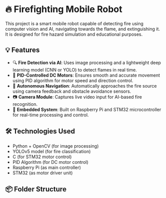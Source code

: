 # 🔥 Firefighting Mobile Robot

This project is a smart mobile robot capable of detecting fire using computer vision and AI, navigating towards the flame, and extinguishing it. It is designed for fire hazard simulation and educational purposes.

## 💡 Features

- 🔍 **Fire Detection via AI**: Uses image processing and a lightweight deep learning model (CNN or YOLO) to detect flames in real time.
- 🎯 **PID-Controlled DC Motors**: Ensures smooth and accurate movement using PID algorithm for motor speed and direction control.
- 🚗 **Autonomous Navigation**: Automatically approaches the fire source using camera feedback and obstacle avoidance sensors.
- 📷 **Camera Module**: Captures live video input for AI-based fire recognition.
- 🧠 **Embedded System**: Built on Raspberry Pi and STM32 microcontroller for real-time processing and control.

## 🛠️ Technologies Used

- Python + OpenCV (for image processing)
- YOLOv5 model (for fire classification)
- C (for STM32 motor control)
- PID Algorithm (for DC motor control)
- Raspberry Pi (as main controller)
- STM32 (as motor driver unit)

## 📦 Folder Structure

